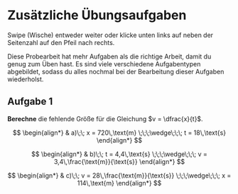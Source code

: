 <!--
version:  0.0.1

language: de

@style
main > *:not(:last-child) {
  margin-bottom: 3rem;
}

input {
    text-align: center;
}

.flex-container {
    display: flex;
    flex-wrap: wrap;
    align-items: stretch;
    gap: 20px;
}

.flex-child {
    flex: 1;
    min-width: 350px;
    margin-right: 20px;
}

@media (max-width: 400px) {
    .flex-child {
        flex: 100%;
        margin-right: 0;
    }
}
@end

formula: \carry   \textcolor{red}{\scriptsize #1}
formula: \digit   \rlap{\carry{#1}}\phantom{#2}#2
formula: \permil  \text{‰}

import: https://raw.githubusercontent.com/LiaTemplates/Tikz-Jax/main/README.md
import: https://raw.githubusercontent.com/LiaTemplates/mermaid_template/0.1.4/README.md

script: https://cdn.jsdelivr.net/gh/LiaTemplates/Tikz-Jax@main/dist/index.js


-->

# Zusätzliche Übungsaufgaben


Swipe (Wische) entweder weiter oder klicke unten links auf neben der Seitenzahl auf den Pfeil nach rechts.

Diese Probearbeit hat mehr Aufgaben als die richtige Arbeit, damit du genug zum Üben hast. Es sind viele verschiedene Aufgabentypen abgebildet, sodass du alles nochmal bei der Bearbeitung dieser Aufgaben wiederholst.

## Aufgabe 1


**Berechne** die fehlende Größe für die Gleichung $v = \dfrac{x}{t}$.


<section class="flex-container">

<div class="flex-child">

$$
\begin{align*}     
 & a)\;\; x = 720\,\text{m} \;\;\;\wedge\;\;\; t = 18\,\text{s}
\end{align*} 
$$

</div>

<div class="flex-child">

$$
\begin{align*}     
 & b)\;\; t = 4,4\,\text{s} \;\;\;\wedge\;\;\; v = 3,4\,\frac{\text{m}}{\text{s}}
\end{align*} 
$$

</div>

<div class="flex-child">

$$
\begin{align*}     
 & c)\;\; v = 28\,\frac{\text{m}}{\text{s}} \;\;\;\wedge\;\;\; x = 114\,\text{m}
\end{align*} 
$$

</div>

</section>


<br>
<br>
<br>
<br>
<br>
<br>
<br>
<br>
<br>
<br>

